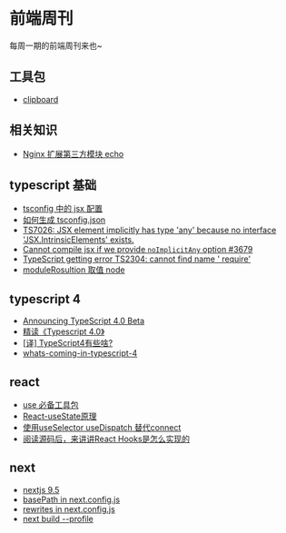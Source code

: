 # 前端周刊
每周一期的前端周刊来也~

## 工具包

* [clipboard](https://github.com/zenorocha/clipboard.js#readme)


## 相关知识

* [Nginx 扩展第三方模块 echo](https://www.cnblogs.com/dongzhanyi123/p/12081468.html)

## typescript 基础

* [tsconfig 中的 jsx 配置](https://www.tslang.cn/docs/handbook/jsx.html)
* [如何生成 tsconfig.json](https://cloud.tencent.com/developer/ask/75046)
* [TS7026: JSX element implicitly has type 'any' because no interface 'JSX.IntrinsicElements' exists.](https://www.jonhuu.com/sample-post/1243.html)
* [Cannot compile jsx if we provide `noImplicitAny` option #3679](https://github.com/Microsoft/TypeScript/issues/3679)
* [TypeScript getting error TS2304: cannot find name ' require'](https://majing.io/posts/10000002101177)
* [moduleRosultion 取值 node](https://www.tslang.cn/docs/handbook/module-resolution.html#node)

## typescript 4

* [Announcing TypeScript 4.0 Beta](https://devblogs.microsoft.com/typescript/announcing-typescript-4-0-beta/)
* [精读《Typescript 4.0》](https://github.com/dt-fe/weekly/blob/v2/158.%20%E7%B2%BE%E8%AF%BB%E3%80%8ATypescript%204%E3%80%8B.md)
* [[译] TypeScript4有些啥?](https://cloud.tencent.com/developer/article/1653519)
* [whats-coming-in-typescript-4](https://httptoolkit.tech/blog/whats-coming-in-typescript-4/)

## react

* [use 必备工具包](https://github.com/streamich/react-use#readme)
* [React-useState原理](https://zhuanlan.zhihu.com/p/94586032)
* [使用useSelector useDispatch 替代connect](https://segmentfault.com/a/1190000021272819)
* [阅读源码后，来讲讲React Hooks是怎么实现的](https://juejin.im/post/6844903704437456909)

## next

* [nextjs 9.5](https://nextjs.org/blog/next-9-5)
* [basePath in next.config.js](https://nextjs.org/docs/api-reference/next.config.js/basepath)
* [rewrites in next.config.js](https://nextjs.org/docs/api-reference/next.config.js/rewrites)
* [next build --profile](https://nextjs.org/blog/next-9-5#production-react-profiling)
